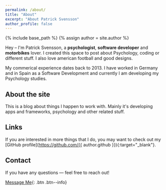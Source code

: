 ```yaml
---
permalink: /about/
title: "About"
excerpt: "About Patrick Svensson"
author_profile: false
---
```


{% include base_path %}
{% assign author = site.author %}

Hey – I'm Patrick Svensson, a **psychologist**, **software developer** and **motorbikes** lover. I created this space to post about Psychology, coding or different stuff. I also love american football and good designs.

My commerical experience dates back to 2013. I have worked in Germany and in Spain as a Software Development and currently I am developing my Psychology studies.

## About the site

This is a blog about things I happen to work with. Mainly it's developing apps and frameworks, psychology and other related stuff.

## Links

If you are interested in more things that I do, you may want to check out my [GitHub profile](https://github.com/{{ author.github }}){:target="_blank"}.

## Contact

If you have any questions — feel free to reach out!

[Message Me](mailto:patrick_usaf@hotmail.com){: .btn .btn--info}
